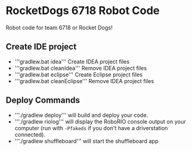 # RocketDogs 6718 Robot Code
Robot code for team 6718 or Rocket Dogs!

## Create IDE project
- '''gradlew.bat idea''' Create IDEA project files
- '''gradlew.bat cleanIdea''' Remove IDEA project files
- '''gradlew.bat eclipse''' Create Eclipse project files
- '''gradlew.bat cleanEclipse''' Remove IDEA project files

## Deploy Commands
- '''./gradlew deploy''' will build and deploy your code.
- '''./gradlew riolog''' will display the RoboRIO console output on your computer (run with `-Pfakeds` if you don't have a driverstation connected).
- '''./gradlew shuffleboard''' will start the shuffleboard app
